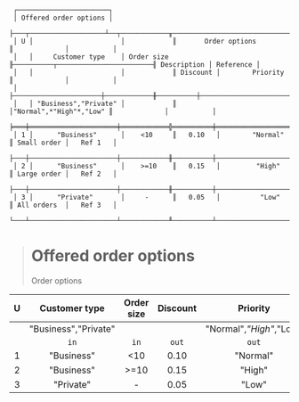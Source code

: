 ```text
 ┌───────────────────────┐
 │ Offered order options │
 ├───┬───────────────────┴──┬────────────╥───────────────────────────────────╥─────────────┬───────────┐
 │ U │                      │            ║       Order options               ║             │           │
 │   │     Customer type    │ Order size ╟──────────┬────────────────────────╢ Description │ Reference │
 │   │                      │            ║ Discount │        Priority        ║             │           │
 │   ├──────────────────────┼────────────╫──────────┼────────────────────────╫─────────────┼───────────┤
 │   │ "Business","Private" │            ║          │"Normal",*"High"*,"Low" ║             │           │
 ╞═══╪══════════════════════╪════════════╬══════════╪════════════════════════╬═════════════╪═══════════╡
 │ 1 │      "Business"      │    <10     ║   0.10   │        "Normal"        ║ Small order │   Ref 1   │
 ├───┼──────────────────────┼────────────╫──────────┼────────────────────────╫─────────────┼───────────┤
 │ 2 │      "Business"      │    >=10    ║   0.15   │         "High"         ║ Large order │   Ref 2   │
 ├───┼──────────────────────┼────────────╫──────────┼────────────────────────╫─────────────┼───────────┤
 │ 3 │      "Private"       │     -      ║   0.05   │          "Low"         ║ All orders  │   Ref 3   │
 └───┴──────────────────────┴────────────╨──────────┴────────────────────────╨─────────────┴───────────┘
```

> # Offered order options
> Order options
 
| U |    Customer type     | Order size | Discount |        Priority         | Description | Reference |
|:-:|:--------------------:|:----------:|:--------:|:-----------------------:|:-----------:|:---------:|
|   | "Business","Private" |            |          | "Normal",*"High"*,"Low" |             |           |
|   |         `in`         |    `in`    |  `out`   |          `out`          |     `#`     |    `#`    |
| 1 |      "Business"      |    <10     |   0.10   |        "Normal"         | Small order |   Ref 1   |
| 2 |      "Business"      |    >=10    |   0.15   |         "High"          | Large order |   Ref 2   |
| 3 |      "Private"       |     -      |   0.05   |          "Low"          | All orders  |   Ref 3   |
